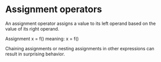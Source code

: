 # Assignment operators

An assignment operator assigns a value to its left operand based on the value of its right operand.

Assignment	x = f() meaning:	x = f()

Chaining assignments or nesting assignments in other expressions can result in surprising behavior.

